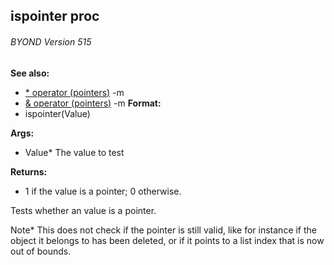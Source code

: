 ## ispointer proc 
###### BYOND Version 515
**See also:**
*   [\* operator (pointers)](/ref/operator/*.md) -m
*   [& operator (pointers)](/ref/operator/&.md) -m<!-- -->
**Format:**
*   ispointer(Value)
<!-- -->
**Args:**
*   Value* The value to test
<!-- -->
**Returns:**
*   1 if the value is a pointer; 0 otherwise.


Tests whether an value is a pointer. 

Note* This does
not check if the pointer is still valid, like for instance if the object
it belongs to has been deleted, or if it points to a list index that is
now out of bounds.